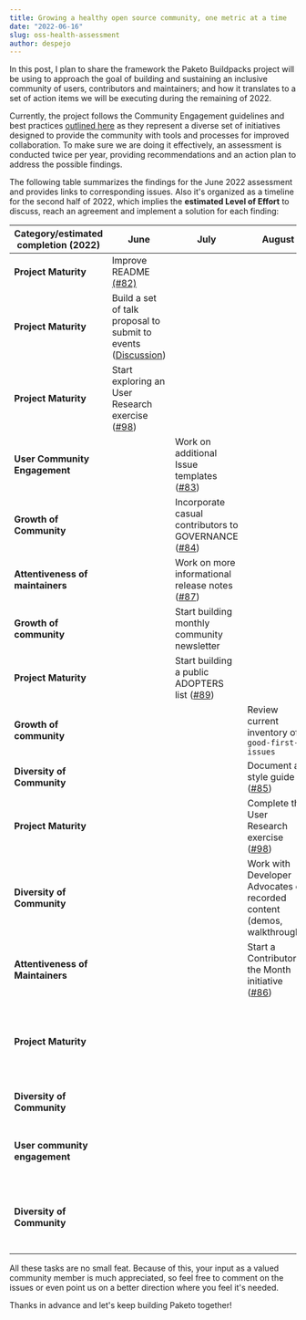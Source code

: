 ```yaml
---
title: Growing a healthy open source community, one metric at a time
date: "2022-06-16"
slug: oss-health-assessment
author: despejo
---
```


In this post, I plan to share the framework the Paketo Buildpacks project will be using to approach the goal of building and sustaining an inclusive community of users, contributors and maintainers; and how it translates to a set of action items we will be executing during the remaining of 2022.


Currently, the project follows the Community Engagement guidelines and best practices [outlined here](https://github.com/vmware-tanzu/community-engagement/blob/main/GUIDELINES.md) as they represent a diverse set of initiatives designed to provide the community with tools and processes for improved collaboration. To make sure we are doing it effectively, an assessment is conducted twice per year, providing recommendations and an action plan to address the possible findings.



The following table summarizes the findings for the June 2022 assessment and provides links to corresponding issues. Also it's organized as a timeline for the second half of 2022, which implies the **estimated Level of Effort** to discuss, reach an agreement and implement a solution for each finding:


| Category/estimated completion (2022)| June| July | August| September| October| November|
|---|---|---|---|---|---|---|
|**Project Maturity**|Improve README [(#82)](https://github.com/paketo-buildpacks/community/issues/82) | | | | | |
|**Project Maturity**|Build a set of talk proposal to submit to events ([Discussion](https://github.com/paketo-buildpacks/feedback/discussions/27))| | | | | |
|**Project Maturity**|Start exploring an User Research exercise ([#98](https://github.com/paketo-buildpacks/community/issues/98))| | | | | |
|**User Community Engagement**| |Work on additional Issue templates ([#83](https://github.com/paketo-buildpacks/community/issues/83))| | | | |
|**Growth of Community**||Incorporate casual contributors to GOVERNANCE ([#84](https://github.com/paketo-buildpacks/community/issues/84))| | | | |
|**Attentiveness of maintainers**||Work on more informational release notes ([#87](https://github.com/paketo-buildpacks/community/issues/87))| | | | |
|**Growth of community**||Start building monthly community newsletter | | | | |
|**Project Maturity**| |Start building a public ADOPTERS list ([#89](https://github.com/paketo-buildpacks/community/issues/89)) |
|**Growth of community**| | | Review current inventory of `good-first-issues`| | | |
|**Diversity of Community**| | | Document a style guide ([#85](https://github.com/paketo-buildpacks/community/issues/85))| | | |
|**Project Maturity**| | |Complete the User Research exercise ([#98](https://github.com/paketo-buildpacks/community/issues/98))| | | |
|**Diversity of Community**| | |Work with Developer Advocates on recorded content (demos, walkthroughs) | | | | 
|**Attentiveness of Maintainers**| | | Start a Contributor of the Month initiative ([#86](https://github.com/paketo-buildpacks/community/issues/86))||||
|**Project Maturity**| | | |Achieve OpenSSF Best Practices passing badge ([#92](https://github.com/paketo-buildpacks/community/issues/92)) | | |
|**Diversity of Community**| | | |Deliver a meetup talk | | |
|**User community engagement**| | | |Kickoff a Paketo User Meeting ([#88](https://github.com/paketo-buildpacks/community/issues/88)) | | |
|**Diversity of Community**| | | | |Deliver a Tutorial session at an event | |


All these tasks are no small feat. 
Because of this, your input as a valued community member is much appreciated, so feel free to comment on the issues or even point us on a better direction where you feel it's needed.

Thanks in advance and let's keep building Paketo together!